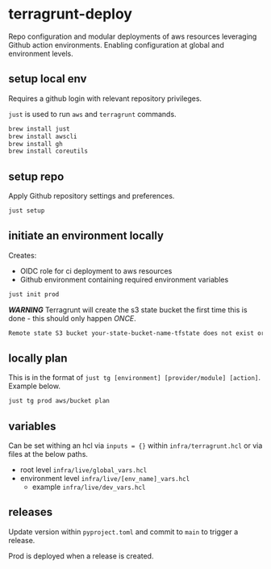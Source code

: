 # terragrunt-deploy

Repo configuration and modular deployments of aws resources leveraging Github action environments. Enabling configuration at global and environment levels.

## setup local env

Requires a github login with relevant repository privileges.

`just` is used to run `aws` and `terragrunt` commands.

```sh
brew install just
brew install awscli
brew install gh
brew install coreutils
```

## setup repo

Apply Github repository settings and preferences.

```sh
just setup
```

## initiate an environment locally

Creates:
  - OIDC role for ci deployment to aws resources
  - Github environment containing required environment variables

```sh
just init prod
```

***WARNING***
Terragrunt will create the s3 state bucket the first time this is done - this should only happen *ONCE*.

```sh
Remote state S3 bucket your-state-bucket-name-tfstate does not exist or you dont have permissions to access it. Would you like Terragrunt to create it? (y/n) y
```

## locally plan

This is in the format of `just tg [environment] [provider/module] [action]`. Example below.

```sh
just tg prod aws/bucket plan
```

## variables

Can be set withing an hcl via `inputs = {}` within `infra/terragrunt.hcl` or via files at the below paths.

- root level `infra/live/global_vars.hcl`
- environment level `infra/live/[env_name]_vars.hcl`
  - example `infra/live/dev_vars.hcl`

## releases

Update version within `pyproject.toml` and commit to `main` to trigger a release.

Prod is deployed when a release is created.